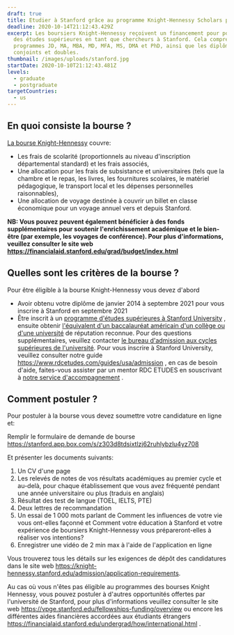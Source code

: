 ```yaml
---
draft: true
title: Etudier à Stanford grâce au programme Knight-Hennessy Scholars program
deadline: 2020-10-14T21:12:43.429Z
excerpt: Les boursiers Knight-Hennessy reçoivent un financement pour poursuivre
  des études supérieures en tant que chercheurs à Stanford. Cela comprend les
  programmes JD, MA, MBA, MD, MFA, MS, DMA et PhD, ainsi que les diplômes
  conjoints et doubles.
thumbnail: /images/uploads/stanford.jpg
startDate: 2020-10-10T21:12:43.481Z
levels:
  - graduate
  - postgraduate
targetCountries:
  - us
---
```

## En quoi consiste la bourse ?

[La bourse Knight-Hennessy](https://knight-hennessy.stanford.edu/) couvre:

* Les frais de scolarité (proportionnels au niveau d'inscription départemental standard) et les frais associés,
* Une allocation pour les frais de subsistance et universitaires (tels que la chambre et le repas, les livres, les fournitures scolaires, le matériel pédagogique, le transport local et les dépenses personnelles raisonnables),
* Une allocation de voyage destinée à couvrir un billet en classe économique pour un voyage annuel vers et depuis Stanford.

**NB: Vous pouvez peuvent également bénéficier à des fonds supplémentaires pour soutenir l'enrichissement académique et le bien-être (par exemple, les voyages de conférence). Pour plus d'informations, veuillez consulter le site web <https://financialaid.stanford.edu/grad/budget/index.html>**

## Quelles sont les critères de la bourse ?

Pour être éligible à la bourse Knight-Hennessy  vous devez d'abord 

* Avoir obtenu votre diplôme de janvier 2014 à septembre 2021 pour vous inscrire à Stanford en septembre 2021
* Être inscrit à un [programme d'études supérieures à Stanford University](https://gradadmissions.stanford.edu/programs) , ensuite obtenir [l'équivalent d'un baccalauréat américain d'un collège ou d'une université](https://gradadmissions.stanford.edu/applying/international-applicants) de réputation reconnue. Pour des questions supplémentaires, veuillez contacter [le bureau d'admission aux cycles supérieures de l'université](https://gradadmissions.stanford.edu/). Pour vous inscrire à Stanford University, veuillez consulter notre guide <https://www.rdcetudes.com/guides/usa/admission> , en cas de besoin d'aide, faites-vous assister par un mentor RDC ETUDES en souscrivant à [notre service d'accompagnement](https://www.rdcetudes.com/accompagnement) [](https://www.rdcetudes.com/accompagnement).

## Comment postuler ?

Pour postuler à la bourse vous devez  soumettre votre candidature en ligne et:

Remplir le formulaire de demande de bourse <https://stanford.app.box.com/s/z303d8tdsixtlzj62ruhlybzlu4yz708>

Et présenter les documents suivants:

1. Un CV d'une page
2. Les relevés de notes de vos résultats académiques au premier cycle et au-delà, pour chaque établissement que vous avez fréquenté pendant une année universitaire ou plus (traduis en anglais)
3. Résultat des test de langue (TOEL, IELTS, PTE)
4. Deux lettres de recommandation
5. Un essai de 1 000 mots parlant de Comment les influences de votre vie vous ont-elles façonné et Comment votre éducation à Stanford et votre expérience de boursiers Knight-Hennessy vous prépareront-elles à réaliser vos intentions?
6. Enregistrer une vidéo de 2 min max à l'aide de l'application en ligne 

Vous trouverez tous les détails sur les exigences de dépôt des candidatures dans le site web <https://knight-hennessy.stanford.edu/admission/application-requirements>.

Au cas où vous n'êtes pas éligible au programmes des bourses Knight Hennessy, vous pouvez postuler à d'autres opportunités offertes par l'université de Stanford, pour plus d'informations veuillez consulter le site web <https://vpge.stanford.edu/fellowships-funding/overview> ou encore les différentes aides financières accordées aux étudiants étrangers <https://financialaid.stanford.edu/undergrad/how/international.html> .
